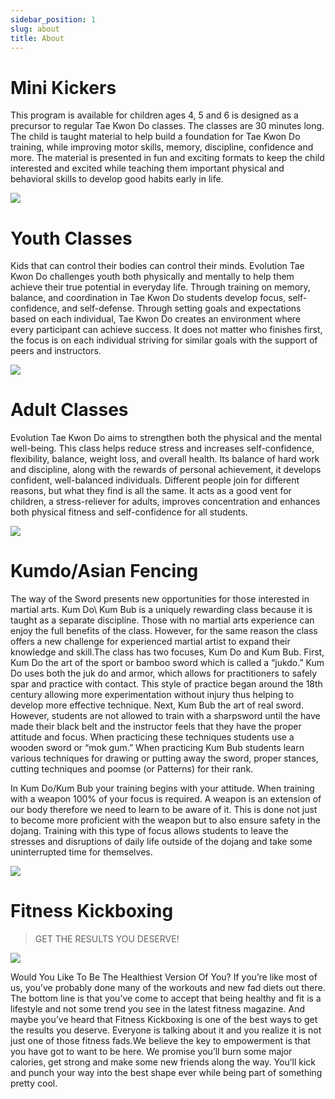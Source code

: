 ```yaml
---
sidebar_position: 1
slug: about
title: About
---
```


# Mini Kickers
This program is available for children ages 4, 5 and 6 is designed as a precursor to regular Tae Kwon Do classes. The classes are 30 minutes long. The child is taught material to help build a foundation for Tae Kwon Do training, while improving motor skills, memory, discipline, confidence and more. The material is presented in fun and exciting formats to keep the child interested and excited while teaching them important physical and behavioral skills to develop good habits early in life.

![](https://scontent-ort2-2.xx.fbcdn.net/v/t1.0-9/78254915_2677250869029074_7230855189761097728_n.jpg?_nc_cat=100&_nc_ohc=_0DlXRGeac8AQl_VjQAIxPpwJYUMIlZ4sBcDSIYBF1dnNxjWZOLh8xJoA&_nc_ht=scontent-ort2-2.xx&oh=d878ca16359b39a40998c5b52c24bcd9&oe=5E7E2D19)

# Youth Classes
Kids that can control their bodies can control their minds. Evolution Tae Kwon Do challenges youth both physically and mentally to help them achieve their true potential in everyday life. Through training on memory, balance, and coordination in Tae Kwon Do students develop focus, self-confidence, and self-defense. Through setting goals and expectations based on each individual, Tae Kwon Do creates an environment where every participant can achieve success. It does not matter who finishes first, the focus is on each individual striving for similar goals with the support of peers and instructors.

![](https://scontent-ort2-2.xx.fbcdn.net/v/t1.0-9/78464495_2677249385695889_1072357517385793536_n.jpg?_nc_cat=110&_nc_ohc=cNkQ4hEljDsAQnG5Zt1djB9qF0iYYEu09ONi2mczAZKzCFKagcnqPlXQg&_nc_ht=scontent-ort2-2.xx&oh=7a17eda49eca4317c171e4ff37cefa1d&oe=5E68DD47)

# Adult Classes
Evolution Tae Kwon Do aims to strengthen both the physical and the mental well-being. This class helps reduce stress and increases self-confidence, flexibility, balance, weight loss, and overall health. Its balance of hard work and discipline, along with the rewards of personal achievement, it develops confident, well-balanced individuals. Different people join for different reasons, but what they find is all the same. It acts as a good vent for children, a stress-reliever for adults, improves concentration and enhances both physical fitness and self-confidence for all students.

![](https://scontent-ort2-2.xx.fbcdn.net/v/t1.0-9/p720x720/69302789_2473500182737478_1670544924396748800_o.jpg?_nc_cat=102&_nc_ohc=5eGntj2Eu1YAQlSuobXYVpxk3Y9qgFH1j5xBaDQseJa3k5y8fX6YhzUTA&_nc_ht=scontent-ort2-2.xx&oh=1ea9957c2d07dbcac05b061585a910b6&oe=5EAB39AB)

# Kumdo/Asian Fencing
The way of the Sword presents new opportunities for those interested in martial arts. Kum Do\ Kum Bub is a uniquely rewarding class because it is taught as a separate discipline. Those with no martial arts experience can enjoy the full benefits of the class. However, for the same reason the class offers a new challenge for experienced martial artist to expand their knowledge and skill.The class has two focuses, Kum Do and Kum Bub. First, Kum Do the art of the sport or bamboo sword which is called a “jukdo.” Kum Do uses both the juk do and armor, which allows for practitioners to safely spar and practice with contact. This style of practice began around the 18th century allowing more experimentation without injury thus helping to develop more effective technique.   Next, Kum Bub the art of real sword.  However, students are not allowed to train with a sharpsword until the have made their black belt and the instructor feels that they have the proper attitude and focus. When practicing these techniques students use a wooden sword or “mok gum.”  When practicing Kum Bub students learn various techniques for drawing or putting away the sword, proper stances, cutting techniques and poomse (or Patterns) for their rank.

In Kum Do/Kum Bub your training begins with your attitude.  When training with a weapon 100% of your focus is required.  A weapon is an extension of our body therefore we need to learn to be aware of it.  This is done not just to become more proficient with the weapon but to also ensure safety in the dojang.  Training with this type of focus allows students to leave the stresses and disruptions of daily life outside of the dojang and take some uninterrupted time for themselves.

![](https://scontent-ort2-2.xx.fbcdn.net/v/t1.0-9/80221717_2706201316134029_1685245128572141568_n.jpg?_nc_cat=100&_nc_ohc=wY-kacjR_8AAQlUiRUY2-_c5ZuyHrTDfs3v3TnKCRIsI9n5j6-KWk1cAw&_nc_ht=scontent-ort2-2.xx&oh=3a566d0994e49336c12f07c0d814efc9&oe=5E69233D)

# Fitness Kickboxing
> GET THE RESULTS YOU DESERVE!

![](https://scontent-ort2-1.xx.fbcdn.net/v/t1.0-9/24131429_1578380428916129_732612136832969399_n.jpg?_nc_cat=105&_nc_ohc=3euqxW6atvoAQlMujMGpczX3IN0_-05H1SOn9CDlTWzsXxPYe4BYrKkhQ&_nc_ht=scontent-ort2-1.xx&oh=ebfbdb4b6c041dc6f3a2ee51dccf63fe&oe=5E9C8F83)

Would You Like To Be The Healthiest Version Of You?
If you’re like most of us, you’ve probably done many of the workouts and new fad diets out there. The bottom line is that you’ve come to accept that being healthy and fit is a lifestyle and not some trend you see in the latest fitness magazine. And maybe you’ve heard that Fitness Kickboxing is one of the best ways to get the results you deserve. Everyone is talking about it and you realize it is not just one of those fitness fads.We believe the key to empowerment is that you have got to want to be here.  We promise you’ll burn some major calories, get strong and make some new friends along the way. You’ll kick and punch your way into the best shape ever while being part of something pretty cool. 